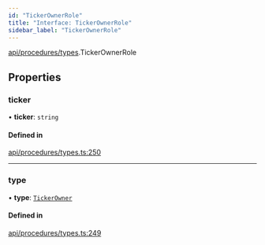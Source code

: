 ```yaml
---
id: "TickerOwnerRole"
title: "Interface: TickerOwnerRole"
sidebar_label: "TickerOwnerRole"
---
```


[api/procedures/types](../../../../../modules/API/Procedures/Types/Types.md).TickerOwnerRole

## Properties

### ticker

• **ticker**: `string`

#### Defined in

[api/procedures/types.ts:250](https://github.com/PolymeshAssociation/polymesh-sdk/blob/88db4a911/src/api/procedures/types.ts#L250)

___

### type

• **type**: [`TickerOwner`](../../../../../enums/API/Procedures/Types/RoleType/RoleType.md#tickerowner)

#### Defined in

[api/procedures/types.ts:249](https://github.com/PolymeshAssociation/polymesh-sdk/blob/88db4a911/src/api/procedures/types.ts#L249)
